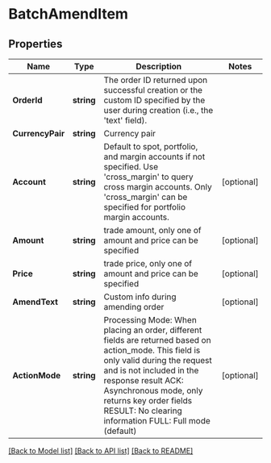 # BatchAmendItem

## Properties

Name | Type | Description | Notes
------------ | ------------- | ------------- | -------------
**OrderId** | **string** | The order ID returned upon successful creation or the custom ID specified by the user during creation (i.e., the &#39;text&#39; field). | 
**CurrencyPair** | **string** | Currency pair | 
**Account** | **string** | Default to spot, portfolio, and margin accounts if not specified. Use &#39;cross_margin&#39; to query cross margin accounts. Only &#39;cross_margin&#39; can be specified for portfolio margin accounts. | [optional] 
**Amount** | **string** | trade amount, only one of amount and price can be specified | [optional] 
**Price** | **string** | trade price, only one of amount and price can be specified | [optional] 
**AmendText** | **string** | Custom info during amending order | [optional] 
**ActionMode** | **string** | Processing Mode: When placing an order, different fields are returned based on action_mode. This field is only valid during the request and is not included in the response result ACK: Asynchronous mode, only returns key order fields RESULT: No clearing information FULL: Full mode (default) | [optional] 

[[Back to Model list]](../README.md#documentation-for-models) [[Back to API list]](../README.md#documentation-for-api-endpoints) [[Back to README]](../README.md)


